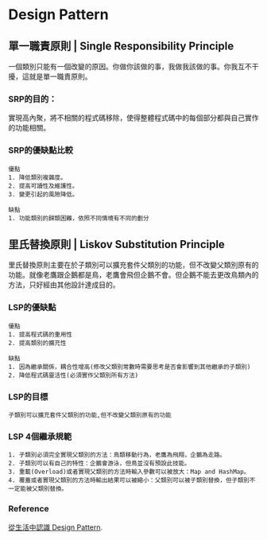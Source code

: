 # Design Pattern

## 單一職責原則 | Single Responsibility Principle
一個類別只能有一個改變的原因。你做你該做的事，我做我該做的事。你我互不干擾，這就是單一職責原則。

### SRP的目的：
實現高內聚，將不相關的程式碼移除，使得整體程式碼中的每個部分都與自己實作的功能相關。

### SRP的優缺點比較
```
優點
1. 降低類別複雜度。
2. 提高可讀性及維護性。
3. 變更引起的風險降低。

缺點
1. 功能類別的歸類困難，依照不同情境有不同的劃分
```

## 里氏替換原則 | Liskov Substitution Principle
里氏替換原則主要在於子類別可以擴充套件父類別的功能，但不改變父類別原有的功能。就像老鷹跟企鵝都是鳥，老鷹會飛但企鵝不會。但企鵝不能去更改鳥類內的方法，只好經由其他設計達成目的。

### LSP的優缺點
```
優點
1. 提高程式碼的重用性
2. 提高類別的擴充性

缺點
1. 因為繼承關係，耦合性增高(修改父類別常數時需要思考是否會影響到其他繼承的子類別)
2. 降低程式碼靈活性(必須實作父類別所有方法)
```
### LSP的目標
`子類別可以擴充套件父類別的功能,但不改變父類別原有的功能`

### LSP 4個繼承規範
```
1. 子類別必須完全實現父類別的方法：鳥類移動行為，老鷹為飛翔，企鵝為走路。
2. 子類別可以有自己的特性：企鵝會游泳，但鳥並沒有預設此技能。
3. 重載(Overload)或者實現父類別的方法時輸入參數可以被放大：Map and HashMap。
4. 覆蓋或者實現父類別的方法時輸出結果可以被縮小：父類別可以被子類別替換，但子類別不一定能被父類別替換。
```

### Reference
[從生活中認識 Design Pattern](https://ianjustin39.github.io/ianlife/series/%E5%BE%9E%E7%94%9F%E6%B4%BB%E4%B8%AD%E8%AA%8D%E8%AD%98-design-pattern/).
